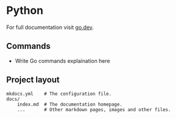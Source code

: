 # Python

For full documentation visit [go.dev](https://go.dev/).

## Commands

- Write Go commands explaination here

## Project layout

    mkdocs.yml    # The configuration file.
    docs/
        index.md  # The documentation homepage.
        ...       # Other markdown pages, images and other files.
